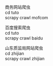 商务网站爬虫  
cd tuto  
scrapy crawl mofcom

百度搜索爬虫   
cd tuto  
scrapy crawl baidu

山东质监局网站爬虫  
cd zhijian  
scrapy crawl zhijian
